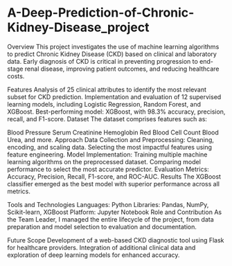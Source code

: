 # A-Deep-Prediction-of-Chronic-Kidney-Disease_project
Overview
This project investigates the use of machine learning algorithms to predict Chronic Kidney Disease (CKD) based on clinical and laboratory data. Early diagnosis of CKD is critical in preventing progression to end-stage renal disease, improving patient outcomes, and reducing healthcare costs.

Features
Analysis of 25 clinical attributes to identify the most relevant subset for CKD prediction.
Implementation and evaluation of 12 supervised learning models, including Logistic Regression, Random Forest, and XGBoost.
Best-performing model: XGBoost, with 98.3% accuracy, precision, recall, and F1-score.
Dataset
The dataset comprises features such as:

Blood Pressure
Serum Creatinine
Hemoglobin
Red Blood Cell Count
Blood Urea, and more.
Approach
Data Collection and Preprocessing:
Cleaning, encoding, and scaling data.
Selecting the most impactful features using feature engineering.
Model Implementation:
Training multiple machine learning algorithms on the preprocessed dataset.
Comparing model performance to select the most accurate predictor.
Evaluation Metrics:
Accuracy, Precision, Recall, F1-score, and ROC-AUC.
Results
The XGBoost classifier emerged as the best model with superior performance across all metrics.

Tools and Technologies
Languages: Python
Libraries: Pandas, NumPy, Scikit-learn, XGBoost
Platform: Jupyter Notebook
Role and Contribution
As the Team Leader, I managed the entire lifecycle of the project, from data preparation and model selection to evaluation and documentation.

Future Scope
Development of a web-based CKD diagnostic tool using Flask for healthcare providers.
Integration of additional clinical data and exploration of deep learning models for enhanced accuracy.
